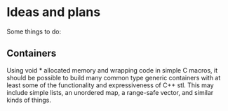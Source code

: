 # Ideas and plans

Some things to do:

## Containers

Using void \* allocated memory and wrapping code in simple C macros, it should
be possible to build many common type generic containers with at least some of
the functionality and expressiveness of C++ stl. This may include simple lists,
an unordered map, a range-safe vector, and similar kinds of things.

